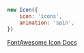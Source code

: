 ```js
new Icon({
	icon: 'icons',
	animation: 'spin',
})
```

[FontAwesome Icon Docs](https://fontawesome.com/search?m=free&s=solid%2Cregular%2Cbrands)
